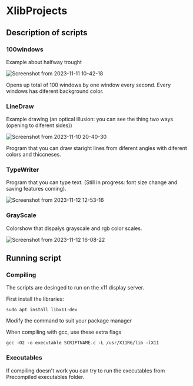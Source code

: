 # XlibProjects

## Description of scripts


### 100windows

Example about halfway trought

![Screenshot from 2023-11-11 10-42-18](https://github.com/pekka1234/XlibProjects/assets/62663286/e60bc892-c9c6-4384-a0d1-9d034a811807)

Opens up total of 100 windows by one window every second. Every windows has diferent background color.


### LineDraw

Example drawing (an optical illusion: you can see the thing two ways (opening to diferent sides))

![Screenshot from 2023-11-10 20-40-30](https://github.com/pekka1234/XlibProjects/assets/62663286/cf45d1cb-b5a8-404d-9019-2a319e9a63e0)

Program that you can draw staright lines from diferent angles with diferent colors and thiccneses.

### TypeWriter

Program that you can type text. (Still in progress: font size change and saving features coming).

![Screenshot from 2023-11-12 12-53-16](https://github.com/pekka1234/XlibProjects/assets/62663286/a707c212-9a85-40b9-852a-935da2460150)

### GrayScale

Colorshow that dispalys grayscale and rgb color scales.

![Screenshot from 2023-11-12 16-08-22](https://github.com/pekka1234/XlibProjects/assets/62663286/5acb3b8f-ee1a-47cd-80c9-f4fec4252111)

## Running script

### Compiling

The scripts are desinged to run on the x11 display server.

First install the libraries:
```
sudo apt install libx11-dev
```

Modify the command to suit your package manager

When compiling with gcc, use these extra flags
```
gcc -O2 -o executable SCRIPTNAME.c -L /usr/X11R6/lib -lX11
```

### Executables

If compiling doesn't work you can try to run the executables from Precompiled executables folder.

